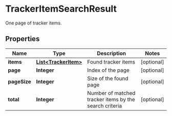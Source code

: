 

# TrackerItemSearchResult

One page of tracker items.

## Properties

Name | Type | Description | Notes
------------ | ------------- | ------------- | -------------
**items** | [**List&lt;TrackerItem&gt;**](TrackerItem.md) | Found tracker items |  [optional]
**page** | **Integer** | Index of the page |  [optional]
**pageSize** | **Integer** | Size of the found page |  [optional]
**total** | **Integer** | Number of matched tracker items by the search criteria |  [optional]



